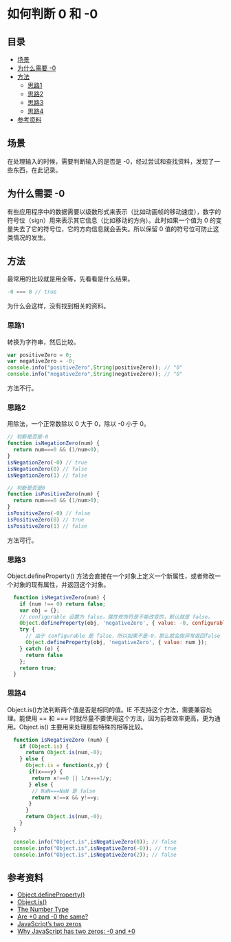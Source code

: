 # 如何判断 0 和 -0
## <a name="index"></a> 目录
- [场景](#situation)
- [为什么需要 -0]()
- [方法](#function)
  - [思路1](#way1)
  - [思路2](#way2)
  - [思路3](#way3)
  - [思路4](#way4)
- [参考资料](#)

## <a name="situation"></a> 场景
在处理输入的时候，需要判断输入的是否是 -0，经过尝试和查找资料，发现了一些东西，在此记录。

## <a name="why"></a> 为什么需要 -0
有些应用程序中的数据需要以级数形式来表示（比如动画帧的移动速度），数字的符号位（sign）用来表示其它信息（比如移动的方向）。此时如果一个值为 0 的变量失去了它的符号位，它的方向信息就会丢失。所以保留 0 值的符号位可防止这类情况的发生。

## <a name="function"></a> 方法
最常用的比较就是用全等，先看看是什么结果。
```javascript
-0 === 0 // true
```
为什么会这样，没有找到相关的资料。
### <a name="way1"></a> 思路1
转换为字符串，然后比较。
```javascript
var positiveZero = 0;
var negativeZero = -0;
console.info("positiveZero",String(positiveZero)); // "0"
console.info("negativeZero",String(negativeZero)); // "0"
```
方法不行。
### <a name="way2"></a> 思路2
用除法，一个正常数除以 0 大于 0，除以 -0 小于 0。
```javascript
// 判断是否是-0
function isNegationZero(num) {
  return num===0 && (1/num<0);
}
isNegationZero(-0) // true
isNegationZero(0) // false
isNegationZero(1) // false

// 判断是否是0
function isPositiveZero(num) {
  return num===0 && (1/num>0);
}
isPositiveZero(-0) // false
isPositiveZero(0) // true
isPositiveZero(1) // false
```
方法可行。

### <a name="way3"></a> 思路3
Object.defineProperty() 方法会直接在一个对象上定义一个新属性，或者修改一个对象的现有属性，并返回这个对象。
```javascript
  function isNegativeZero(num) {
    if (num !== 0) return false;
    var obj = {};
    // configurable 设置为 false，属性修饰符是不能改变的，默认就是 false。
    Object.defineProperty(obj, 'negativeZero', { value: -0, configurable: false });
    try {
      // 由于 configurable 是 false，所以如果不是-0，那么就会抛异常返回false
      Object.defineProperty(obj, 'negativeZero', { value: num });
    } catch (e) {
      return false
    };
    return true;
  }
```

### <a name="way3"></a> 思路4
Object.is()方法判断两个值是否是相同的值。IE 不支持这个方法，需要兼容处理。能使用 == 和 === 时就尽量不要使用这个方法，因为前者效率更高，更为通用。Object.is() 主要用来处理那些特殊的相等比较。
```javascript
  function isNegativeZero (num) {
    if (Object.is) {
      return Object.is(num,-0);
    } else {
      Object.is = function(x,y) {
       if(x===y) {
        return x!==0 || 1/x===1/y;
       } else {
        // NaN===NaN 是 false
        return x!==x && y!==y;
       }
      }
      return Object.is(num,-0);
    }
  }

  console.info("Object.is",isNegativeZero(0)); // false
  console.info("Object.is",isNegativeZero(-0)); // true
  console.info("Object.is",isNegativeZero(2)); // false

```

## 参考资料
- [Object.defineProperty()](https://developer.mozilla.org/en-US/docs/Web/JavaScript/Reference/Global_Objects/Object/defineProperty)
- [Object.is()](https://developer.mozilla.org/en-US/docs/Web/JavaScript/Reference/Global_Objects/Object/is)
- [The Number Type](https://www.ecma-international.org/ecma-262/9.0/index.html#sec-ecmascript-language-types-number-type)
- [Are +0 and -0 the same?](https://stackoverflow.com/questions/7223359/are-0-and-0-the-same)
- [JavaScript’s two zeros](http://2ality.com/2012/03/signedzero.html)
- [Why JavaScript has two zeros: -0 and +0](https://abdulapopoola.com/2016/12/19/why-javascript-has-two-zeros-0-and-0/)
